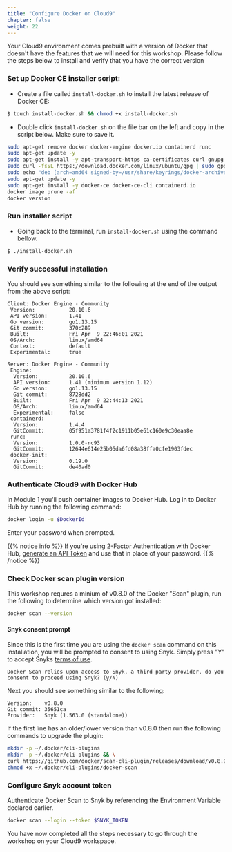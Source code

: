 ```yaml
---
title: "Configure Docker on Cloud9"
chapter: false
weight: 22
---
```



Your Cloud9 environment comes prebuilt with a version of Docker that doesn't have the features that we will need for this workshop. Please follow the steps below to install and verify that you have the correct version

### Set up Docker CE installer script:

- Create a file called `install-docker.sh` to install the latest release of Docker CE:
```bash
$ touch install-docker.sh && chmod +x install-docker.sh
```
- Double click `install-docker.sh` on the file bar on the left and copy in the script below. Make sure to save it. 

```bash
sudo apt-get remove docker docker-engine docker.io containerd runc
sudo apt-get update -y
sudo apt-get install -y apt-transport-https ca-certificates curl gnupg lsb-release jq
sudo curl -fsSL https://download.docker.com/linux/ubuntu/gpg | sudo gpg --dearmor -o /usr/share/keyrings/docker-archive-keyring.gpg
sudo echo "deb [arch=amd64 signed-by=/usr/share/keyrings/docker-archive-keyring.gpg] https://download.docker.com/linux/ubuntu $(lsb_release -cs) stable" | sudo tee /etc/apt/sources.list.d/docker.list > /dev/null    
sudo apt-get update -y
sudo apt-get install -y docker-ce docker-ce-cli containerd.io
docker image prune -af
docker version
```
### Run installer script

- Going back to the terminal, run `install-docker.sh` using the command bellow.
```bash
$ ./install-docker.sh
```

### Verify successful installation

You should see something similar to the following at the end of the output from the above script:
```
Client: Docker Engine - Community
 Version:           20.10.6
 API version:       1.41
 Go version:        go1.13.15
 Git commit:        370c289
 Built:             Fri Apr  9 22:46:01 2021
 OS/Arch:           linux/amd64
 Context:           default
 Experimental:      true

Server: Docker Engine - Community
 Engine:
  Version:          20.10.6
  API version:      1.41 (minimum version 1.12)
  Go version:       go1.13.15
  Git commit:       8728dd2
  Built:            Fri Apr  9 22:44:13 2021
  OS/Arch:          linux/amd64
  Experimental:     false
 containerd:
  Version:          1.4.4
  GitCommit:        05f951a3781f4f2c1911b05e61c160e9c30eaa8e
 runc:
  Version:          1.0.0-rc93
  GitCommit:        12644e614e25b05da6fd08a38ffa0cfe1903fdec
 docker-init:
  Version:          0.19.0
  GitCommit:        de40ad0
  ```

### Authenticate Cloud9 with Docker Hub 

In Module 1 you'll push container images to Docker Hub. Log in to Docker Hub by running the following command:

```sh
docker login -u $DockerId
```

Enter your password when prompted. 

{{% notice info %}}
If you're using 2-Factor Authentication with Docker Hub, [generate an API Token](https://docs.docker.com/docker-hub/access-tokens/#create-an-access-token) and use that in place of your password.
{{% /notice %}}

### Check Docker scan plugin version

This workshop requres a minium of v0.8.0 of the Docker "Scan" plugin, run the following to determine which version got installed:
```bash
docker scan --version
```

#### Snyk consent prompt
Since this is the first time you are using the `docker scan` command on this installation, you will be prompted to consent to using Snyk.  Simply press "Y" to accept Snyks [terms of use](https://snyk.io/policies/terms-of-service/).
```
Docker Scan relies upon access to Snyk, a third party provider, do you consent to proceed using Snyk? (y/N)
```

Next you should see something similar to the following:
```
Version:    v0.8.0
Git commit: 35651ca
Provider:   Snyk (1.563.0 (standalone))
```

 If the first line has an older/lower version than v0.8.0 then run the following commands to upgrade the plugin:
 ```bash
mkdir -p ~/.docker/cli-plugins
mkdir -p ~/.docker/cli-plugins && \
curl https://github.com/docker/scan-cli-plugin/releases/download/v0.8.0/docker-scan_linux_amd64 -L -s -S -o ~/.docker/cli-plugins/docker-scan &&\
chmod +x ~/.docker/cli-plugins/docker-scan
```

### Configure Snyk account token
Authenticate Docker Scan to Snyk by referencing the Environment Variable declared earlier.
```bash
docker scan --login --token $SNYK_TOKEN
```

You have now completed all the steps necessary to go through the workshop on your Cloud9 workspace. 